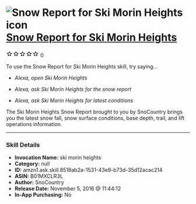 # &nbsp;<img src="skill_icon" alt="Snow Report for Ski Morin Heights icon" width="36"> [Snow Report for Ski Morin Heights](http://alexa.amazon.com/#skills/amzn1.ask.skill.8518ab2a-1531-43e9-b73d-35d12acac214)
![0 stars](../../images/ic_star_border_black_18dp_1x.png)![0 stars](../../images/ic_star_border_black_18dp_1x.png)![0 stars](../../images/ic_star_border_black_18dp_1x.png)![0 stars](../../images/ic_star_border_black_18dp_1x.png)![0 stars](../../images/ic_star_border_black_18dp_1x.png) 0

To use the Snow Report for Ski Morin Heights skill, try saying...

* *Alexa, open Ski Morin Heights*

* *Alexa, ask Ski Morin Heights for the snow report*

* *Alexa, ask Ski Morin Heights for latest conditions*

The Ski Morin Heights Snow Report brought to you by SnoCountry brings you the latest snow fall, snow surface conditions,  base depth, trail, and lift operations information.

***

### Skill Details

* **Invocation Name:** ski morin heights
* **Category:** null
* **ID:** amzn1.ask.skill.8518ab2a-1531-43e9-b73d-35d12acac214
* **ASIN:** B01MXCLR3L
* **Author:** SnoCountry
* **Release Date:** November 5, 2016 @ 11:44:12
* **In-App Purchasing:** No
